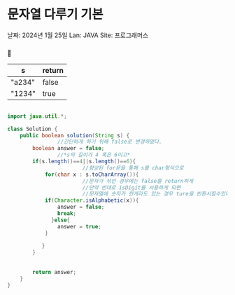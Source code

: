 # 문자열 다루기 기본

날짜: 2024년 1월 25일
Lan: JAVA
Site: 프로그래머스

### 

<aside>
💭

| s | return |
| --- | --- |
| "a234" | false |
| "1234" | true |
</aside>

```java

import java.util.*;

class Solution {
    public boolean solution(String s) {
				//간단하게 하기 위해 false로 변경하였다.
        boolean answer = false;
				//*s의 길이가 4 혹은 6이고*        
        if(s.length()==4||s.length()==6){
						//향상된 for문을 통해 s를 char형식으로 
            for(char x : s.toCharArray()){
						//문자가 섞인 경우에는 false를 return하게
						//만약 반대로 isDigit를 사용하게 되면 
						//문자열에 숫자가 한개라도 있는 경우 ture을 반환시킬수있어서 이렇게 isAlpabetic 함수를 사용하였다
            if(Character.isAlphabetic(x)){
                answer = false;
                break;
              }else{
                answer = true;
            }
                
           }
        }
        
        
        return answer;
    }
}
```